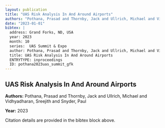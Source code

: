 ```yaml
---
layout: publication
title: "UAS Risk Analysis In And Around Airports"
authors: "Pothana, Prasad and Thornby, Jack and Ullrich, Michael and Vidhyadharan, Sreejith and Snyder, Paul"
date: "2023-01-01"
bibtex: |
  address: Grand Forks, ND, USA
  year: 2023
  month: 10
  series:  UAS Summit & Expo
  author: Pothana, Prasad and Thornby, Jack and Ullrich, Michael and Vidhyadharan, Sreejith and Snyder, Paul
  title: UAS Risk Analysis In And Around Airports
  ENTRYTYPE: inproceedings
  ID: pothana2023uas_summit_gfk
---
```


## UAS Risk Analysis In And Around Airports

**Authors:** Pothana, Prasad and Thornby, Jack and Ullrich, Michael and Vidhyadharan, Sreejith and Snyder, Paul

**Year:** 2023

Citation details are provided in the bibtex block above.
